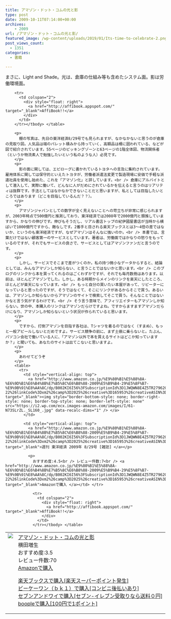 ```yaml
---
title: アマゾン・ドット・コムの光と影
type: post
date: 2009-10-11T07:14:00+00:00
archives:
    - 2009
url: /アマゾン・ドット・コムの光と影/
featured_image: /wp-content/uploads/2019/01/Its-time-to-celebrate-2.png
post_views_count:
  - 1351
categories:
  - 書籍

---
```

まさに、Light and Shade。光は、倉庫の仕組み等も含めたシステム面。影は労働環境面。

<table>
  <tr>
    <td style="vertical-align: top">
      <a href="http://hb.afl.rakuten.co.jp/hgc/06d13246.10ebaa62.06d13247.1eb85ca0/?pc=http%3A%2F%2Fsearch.books.rakuten.co.jp%2Fbksearch%2Fdt%3Fg%3D001%26bisbn%3D4795843422" target="_blank"><img style="border-bottom-style: none; border-right-style: none; border-top-style: none; border-left-style: none" src="https://i1.wp.com/ecx.images-amazon.com/images/I/513N7QC4KEL._SL160_.jpg" data-recalc-dims="1" /> </a>
    </td>
    <td style="vertical-align: top">
      <a href="http://hb.afl.rakuten.co.jp/hgc/06d13246.10ebaa62.06d13247.1eb85ca0/?pc=http%3A%2F%2Fsearch.books.rakuten.co.jp%2Fbksearch%2Fdt%3Fg%3D001%26bisbn%3D4795843422" target="_blank">アマゾン・ドット・コムの光と影 </a><br /> 横田増生<br /> おすすめ度:3.5<br /> レビュー件数:70<br /> <a href="http://www.amazon.co.jp/%E3%82%A2%E3%83%9E%E3%82%BE%E3%83%B3%E3%83%BB%E3%83%89%E3%83%83%E3%83%88%E3%83%BB%E3%82%B3%E3%83%A0%E3%81%AE%E5%85%89%E3%81%A8%E5%BD%B1-%E6%A8%AA%E7%94%B0%E5%A2%97%E7%94%9F/dp/4795843422%3FSubscriptionId%3D1JWQWN8E4Z5TR27962G2%26tag%3Dgaeaffibook-22%26linkCode%3Dxm2%26camp%3D2025%26creative%3D165953%26creativeASIN%3D4795843422" target="_blank">Amazonで購入 </a></p>
      <p>
        <a href="http://px.a8.net/svt/ejp?a8mat=1HPMBD+EAZZ1U+5WS+C1DUQ&a8ejpredirect=http%3A%2F%2Fsearch.books.rakuten.co.jp%2Fbksearch%2Fdt%3Fg%3D001%26bisbn%3D4795843422" target="_blank">楽天ブックスで購入[楽天スーパーポイント発生]</a> <img border="0" alt="" src="https://i2.wp.com/www12.a8.net/0.gif?resize=1%2C1" width="1" height="1"  data-recalc-dims="1" /><br /> <a href="http://px.a8.net/svt/ejp?a8mat=1HRMFS+EEKKOI+10UY+HUKPU&a8ejpredirect=http%3A%2F%2Fwww.bk1.jp%2FkeywordSearchResult%2F%3Fkeyword%3D4795843422%26storeCd%3D1%26searchFlg%3D9%26x%3D43%26y%3D11%26partnerid%3D02a801" target="_blank">ビーケーワン（ｂｋ１）で購入[コンビニ後払いあり]</a> <img border="0" alt="" src="https://i2.wp.com/www12.a8.net/0.gif?resize=1%2C1" width="1" height="1"  data-recalc-dims="1" /><br /> <a href="http://click.linksynergy.com/fs-bin/statform?id=aR0TIOX*qAA&offerid=137560&bnid=1490&subid=&subid=0&kword_in=4795843422&oop=on" target="_blank">セブンアンドワイで購入[セブン-イレブン受取りなら送料０円]</a><img border="0" src="http://ad.linksynergy.com/fs-bin/show?id=aR0TIOX*qAA&bids=137560&type=5&subid=0" width="1" height="1" /><br /> <a href="http://click.linksynergy.com/fs-bin/statform?id=aR0TIOX*qAA&offerid=33310&bnid=2&subid=0&ifc=4&ifr=9784795843424" target="_blank">boopleで購入[100円で1ポイント]</a></td> </tr> 
        
        <tr>
          <td colspan="2">
            <div style="float: right">
              <a href="http://affibook.appspot.com/" target="_blank">AffiBook!!</a>
            </div>
          </td>
        </tr></tbody> </table> 
        
        <p>
          棚の写真は、先日の東洋経済8/29号でも見られますが、なかなかないと思うのが倉庫の見取り図。人気品は端のパレット積みから持っていく、高額品は柵に囲われている、などが図で紹介されています。55ページのピッキングゾーンと63ページの1階全体図、物流関係者（というか物流素人で勉強したいという私のような人）必見です。
        </p>
        <p>
          影の面に関しては、エピローグに書かれているトヨタへの言及に集約されています。雇用体系に関しては保守的といえたトヨタが、労働者派遣法変更で製造現場に安価で手軽な派遣社員を使用し始めた、これを「アマゾン化」と評しています。<br /> 倉庫にアルバイトとして潜入して、実際に働いて、どんなに人がだめにされているかを伝えると言うのはリアリティは抜群です。手法としてはなかなかできないことだと思いますが、私としては目指したいところではあります（どこを目指しているんだ？？）。
        </p>
        <p>
          アマゾンジャパンとしての数字が全く見えないことへの苛立ちが非常に感じられますが、2003年時点で500億円と推測しており、東洋経済では2008年で2000億円と類推していますから、かなりの伸びです。伸びもそうだし、リアル書店トップの紀伊國屋書店が当時から横ばいで1000億円ですから、敵なしです。2番手と目される楽天ブックスとは3～4倍の差ではないか、というのも東洋経済ですが、なぜアマゾンはそんなに強いのか。<br /> 本書では、言葉だけではない顧客第一のサービスとしています。著者は、労働面ではかなりの怒りをもっているのですが、それでもサービスの良さで、サービスとしてはアマゾンファンだと言うのです。
        </p>
        <p>
          しかし、サービスでそこまで差がつくのか。私の持つ微小なデータからすると、結論としては、みんなアマゾンしか知らない、と言うことではないかと思います。<br /> このブログのリンクから本を買ってくれるのはごくわずかですが、それでも毎月数冊はあります。以前は、ほとんどアマゾンでした。しかし、ある時期からメインのリンクを楽天にしたところ、ほとんどが楽天になっています。<br /> もっと自分の買いたい本屋があって、リピーターになっていると思ったのですが、そうではなくて、そこにリンクがあるからそこで買う。あるいは、アマゾンしか知らないからアマゾンのサイトで検索してそこで買う。そんなことではないかなと言う気がするわけです。<br /> そう言う意味で、アフィリエイターもアマゾンしか知らない。世の中、本購入のリンクはアマゾンだらけですよね。ですからますますアマゾンだらけになり、アマゾンしか知らないという状況が作られていると思います。
        </p>
        <p>
          ですから、打倒アマゾンを目指す各社は、Tシャツを着るのではなく（すまぬ）、もっと一般アピールしないとだめですよ。サービス競争の前に、まず土俵に乗らないと。たぶん、パソコン会社で働いている人に、「アマゾン以外で本を買えるサイトはどこか知っていますか？」と聞いても、あなたのサイトは出てこないと思いますよ。
        </p>
        <p>
          あわせてどうぞ
        </p>
        <table>
          <tr>
            <td style="vertical-align: top">
              <a href="http://www.amazon.co.jp/%E9%80%B1%E5%88%8A-%E6%9D%B1%E6%B4%8B%E7%B5%8C%E6%B8%88-2009%E5%B9%B4-29%E5%8F%B7-%E9%9B%91%E8%AA%8C/dp/B002KI6I56%3FSubscriptionId%3D1JWQWN8E4Z5TR27962G2%26tag%3Dgaeaffibook-22%26linkCode%3Dxm2%26camp%3D2025%26creative%3D165953%26creativeASIN%3DB002KI6I56" target="_blank"><img style="border-bottom-style: none; border-right-style: none; border-top-style: none; border-left-style: none" src="https://i2.wp.com/ecx.images-amazon.com/images/I/61-N73SLrZL._SL160_.jpg" data-recalc-dims="1" /> </a>
            </td>
            
            <td style="vertical-align: top">
              <a href="http://www.amazon.co.jp/%E9%80%B1%E5%88%8A-%E6%9D%B1%E6%B4%8B%E7%B5%8C%E6%B8%88-2009%E5%B9%B4-29%E5%8F%B7-%E9%9B%91%E8%AA%8C/dp/B002KI6I56%3FSubscriptionId%3D1JWQWN8E4Z5TR27962G2%26tag%3Dgaeaffibook-22%26linkCode%3Dxm2%26camp%3D2025%26creative%3D165953%26creativeASIN%3DB002KI6I56" target="_blank">週刊 東洋経済 2009年 8/29号 [雑誌] </a></p> 
              
              <p>
                おすすめ度:4.5<br /> レビュー件数:7<br /> <a href="http://www.amazon.co.jp/%E9%80%B1%E5%88%8A-%E6%9D%B1%E6%B4%8B%E7%B5%8C%E6%B8%88-2009%E5%B9%B4-29%E5%8F%B7-%E9%9B%91%E8%AA%8C/dp/B002KI6I56%3FSubscriptionId%3D1JWQWN8E4Z5TR27962G2%26tag%3Dgaeaffibook-22%26linkCode%3Dxm2%26camp%3D2025%26creative%3D165953%26creativeASIN%3DB002KI6I56" target="_blank">Amazonで購入 </a></td> </tr> 
                
                <tr>
                  <td colspan="2">
                    <div style="float: right">
                      <a href="http://affibook.appspot.com/" target="_blank">AffiBook!!</a>
                    </div>
                  </td>
                </tr></tbody> </table>